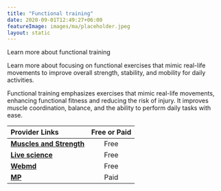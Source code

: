 ```yaml
---
title: "Functional training"
date: 2020-09-01T12:49:27+06:00
featureImage: images/ma/placeholder.jpeg
layout: static
---
```


Learn more about functional training

Learn more about focusing on functional exercises that mimic real-life movements to improve overall strength, stability, and mobility for daily activities.

Functional training emphasizes exercises that mimic real-life movements, enhancing functional fitness and reducing the risk of injury. It improves muscle coordination, balance, and the ability to perform daily tasks with ease.

| Provider Links      | Free or Paid  |  
| :-----------          | :--------------:      |  
| [**Muscles and Strength**](https://www.muscleandstrength.com/workout/6-week-high-intensity-functional-training-workout) | Free | 
| [**Live science**](https://www.livescience.com/what-is-functional-training) | Free  | 
| [**Webmd**](https://www.webmd.com/fitness-exercise/how-to-exercise-with-functional-training) | Free | 
| [**MP**](https://www.mp.com) | Paid | 
  

<br/><br/>






